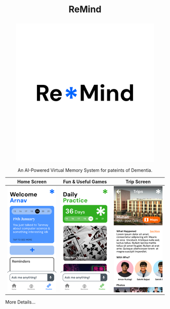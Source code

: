 # <p align="center"> ReMind </p>
<p align="center">
    <img src="./assets/images/logo.png" alt="Logo" />
</p>

<p align="center">
An AI-Powered Virtual Memory System for pateints of Dementia.
</p>

| Home Screen | Fun & Useful Games | Trip Screen |
|-------------|--------------------|-------------|
|![Home Screenshot](./assets/images/sshot1.png)|![Games](./assets/images/sshot2.png)|![Trips](./assets/images/sshot3.png)

More Details...
